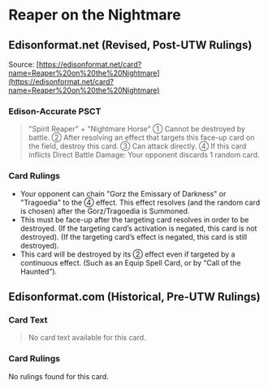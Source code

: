 # Reaper on the Nightmare

## Edisonformat.net (Revised, Post-UTW Rulings)

Source: [https://edisonformat.net/card?name=Reaper%20on%20the%20Nightmare](https://edisonformat.net/card?name=Reaper%20on%20the%20Nightmare)

### Edison-Accurate PSCT

> "Spirit Reaper" + "Nightmare Horse"
> ① Cannot be destroyed by battle.
> ② After resolving an effect that targets this face-up card on the field, destroy this card.
> ③ Can attack directly.
> ④ If this card inflicts Direct Battle Damage: Your opponent discards 1 random card.

### Card Rulings

*   Your opponent can chain "Gorz the Emissary of Darkness" or "Tragoedia" to the ④ effect.
This effect resolves (and the random card is chosen) after the Gorz/Tragoedia is Summoned.
*   This must be face-up after the targeting card resolves in order to be destroyed.
(If the targeting card’s activation is negated, this card is not destroyed).
(If the targeting card’s effect is negated, this card is still destroyed).
*   This card will be destroyed by its ② effect even if targeted by a continuous effect.
(Such as an Equip Spell Card, or by “Call of the Haunted”).


## Edisonformat.com (Historical, Pre-UTW Rulings)

### Card Text

> No card text available for this card.

### Card Rulings

No rulings found for this card.


